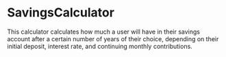 # SavingsCalculator

This calculator calculates how much a user will have in their savings account after a certain number of years of their choice, depending on their initial deposit, interest rate, and continuing monthly contributions.

